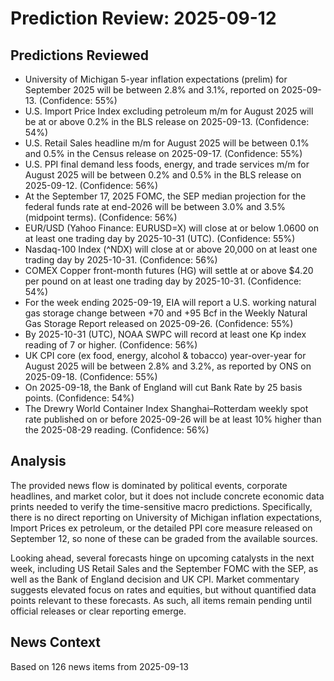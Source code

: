 # Prediction Review: 2025-09-12

## Predictions Reviewed

- University of Michigan 5-year inflation expectations (prelim) for September 2025 will be between 2.8% and 3.1%, reported on 2025-09-13. (Confidence: 55%)
- U.S. Import Price Index excluding petroleum m/m for August 2025 will be at or above 0.2% in the BLS release on 2025-09-13. (Confidence: 54%)
- U.S. Retail Sales headline m/m for August 2025 will be between 0.1% and 0.5% in the Census release on 2025-09-17. (Confidence: 55%)
- U.S. PPI final demand less foods, energy, and trade services m/m for August 2025 will be between 0.2% and 0.5% in the BLS release on 2025-09-12. (Confidence: 56%)
- At the September 17, 2025 FOMC, the SEP median projection for the federal funds rate at end-2026 will be between 3.0% and 3.5% (midpoint terms). (Confidence: 56%)
- EUR/USD (Yahoo Finance: EURUSD=X) will close at or below 1.0600 on at least one trading day by 2025-10-31 (UTC). (Confidence: 55%)
- Nasdaq-100 Index (^NDX) will close at or above 20,000 on at least one trading day by 2025-10-31. (Confidence: 56%)
- COMEX Copper front-month futures (HG) will settle at or above $4.20 per pound on at least one trading day by 2025-10-31. (Confidence: 54%)
- For the week ending 2025-09-19, EIA will report a U.S. working natural gas storage change between +70 and +95 Bcf in the Weekly Natural Gas Storage Report released on 2025-09-26. (Confidence: 55%)
- By 2025-10-31 (UTC), NOAA SWPC will record at least one Kp index reading of 7 or higher. (Confidence: 56%)
- UK CPI core (ex food, energy, alcohol & tobacco) year-over-year for August 2025 will be between 2.8% and 3.2%, as reported by ONS on 2025-09-18. (Confidence: 55%)
- On 2025-09-18, the Bank of England will cut Bank Rate by 25 basis points. (Confidence: 54%)
- The Drewry World Container Index Shanghai–Rotterdam weekly spot rate published on or before 2025-09-26 will be at least 10% higher than the 2025-08-29 reading. (Confidence: 56%)

## Analysis

The provided news flow is dominated by political events, corporate headlines, and market color, but it does not include concrete economic data prints needed to verify the time-sensitive macro predictions. Specifically, there is no direct reporting on University of Michigan inflation expectations, Import Prices ex petroleum, or the detailed PPI core measure released on September 12, so none of these can be graded from the available sources.

Looking ahead, several forecasts hinge on upcoming catalysts in the next week, including US Retail Sales and the September FOMC with the SEP, as well as the Bank of England decision and UK CPI. Market commentary suggests elevated focus on rates and equities, but without quantified data points relevant to these forecasts. As such, all items remain pending until official releases or clear reporting emerge.

## News Context

Based on 126 news items from 2025-09-13
